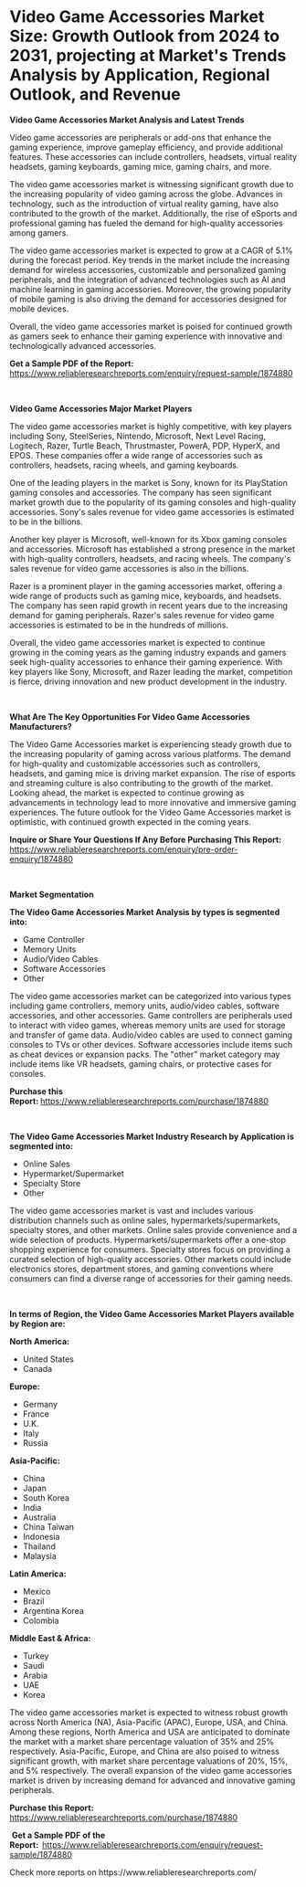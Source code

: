 <p><h1>Video Game Accessories Market Size: Growth Outlook from 2024 to 2031, projecting at Market's Trends Analysis by Application, Regional Outlook, and Revenue</h1></p><p><strong>Video Game Accessories Market Analysis and Latest Trends</strong></p>
<p><p>Video game accessories are peripherals or add-ons that enhance the gaming experience, improve gameplay efficiency, and provide additional features. These accessories can include controllers, headsets, virtual reality headsets, gaming keyboards, gaming mice, gaming chairs, and more.</p><p>The video game accessories market is witnessing significant growth due to the increasing popularity of video gaming across the globe. Advances in technology, such as the introduction of virtual reality gaming, have also contributed to the growth of the market. Additionally, the rise of eSports and professional gaming has fueled the demand for high-quality accessories among gamers.</p><p>The video game accessories market is expected to grow at a CAGR of 5.1% during the forecast period. Key trends in the market include the increasing demand for wireless accessories, customizable and personalized gaming peripherals, and the integration of advanced technologies such as AI and machine learning in gaming accessories. Moreover, the growing popularity of mobile gaming is also driving the demand for accessories designed for mobile devices.</p><p>Overall, the video game accessories market is poised for continued growth as gamers seek to enhance their gaming experience with innovative and technologically advanced accessories.</p></p>
<p><strong>Get a Sample PDF of the Report:&nbsp;</strong> <a href="https://www.reliableresearchreports.com/enquiry/request-sample/1874880">https://www.reliableresearchreports.com/enquiry/request-sample/1874880</a></p>
<p>&nbsp;</p>
<p><strong>Video Game Accessories Major Market Players</strong></p>
<p><p>The video game accessories market is highly competitive, with key players including Sony, SteelSeries, Nintendo, Microsoft, Next Level Racing, Logitech, Razer, Turtle Beach, Thrustmaster, PowerA, PDP, HyperX, and EPOS. These companies offer a wide range of accessories such as controllers, headsets, racing wheels, and gaming keyboards.</p><p>One of the leading players in the market is Sony, known for its PlayStation gaming consoles and accessories. The company has seen significant market growth due to the popularity of its gaming consoles and high-quality accessories. Sony's sales revenue for video game accessories is estimated to be in the billions.</p><p>Another key player is Microsoft, well-known for its Xbox gaming consoles and accessories. Microsoft has established a strong presence in the market with high-quality controllers, headsets, and racing wheels. The company's sales revenue for video game accessories is also in the billions.</p><p>Razer is a prominent player in the gaming accessories market, offering a wide range of products such as gaming mice, keyboards, and headsets. The company has seen rapid growth in recent years due to the increasing demand for gaming peripherals. Razer's sales revenue for video game accessories is estimated to be in the hundreds of millions.</p><p>Overall, the video game accessories market is expected to continue growing in the coming years as the gaming industry expands and gamers seek high-quality accessories to enhance their gaming experience. With key players like Sony, Microsoft, and Razer leading the market, competition is fierce, driving innovation and new product development in the industry.</p></p>
<p>&nbsp;</p>
<p><strong>What Are The Key Opportunities For Video Game Accessories Manufacturers?</strong></p>
<p><p>The Video Game Accessories market is experiencing steady growth due to the increasing popularity of gaming across various platforms. The demand for high-quality and customizable accessories such as controllers, headsets, and gaming mice is driving market expansion. The rise of esports and streaming culture is also contributing to the growth of the market. Looking ahead, the market is expected to continue growing as advancements in technology lead to more innovative and immersive gaming experiences. The future outlook for the Video Game Accessories market is optimistic, with continued growth expected in the coming years.</p></p>
<p><strong>Inquire or Share Your Questions If Any Before Purchasing This Report:</strong> <a href="https://www.reliableresearchreports.com/enquiry/pre-order-enquiry/1874880">https://www.reliableresearchreports.com/enquiry/pre-order-enquiry/1874880</a></p>
<p>&nbsp;</p>
<p><strong>Market Segmentation</strong></p>
<p><strong>The Video Game Accessories Market Analysis by types is segmented into:</strong></p>
<p><ul><li>Game Controller</li><li>Memory Units</li><li>Audio/Video Cables</li><li>Software Accessories</li><li>Other</li></ul></p>
<p><p>The video game accessories market can be categorized into various types including game controllers, memory units, audio/video cables, software accessories, and other accessories. Game controllers are peripherals used to interact with video games, whereas memory units are used for storage and transfer of game data. Audio/video cables are used to connect gaming consoles to TVs or other devices. Software accessories include items such as cheat devices or expansion packs. The "other" market category may include items like VR headsets, gaming chairs, or protective cases for consoles.</p></p>
<p><strong>Purchase this Report:&nbsp;</strong><a href="https://www.reliableresearchreports.com/purchase/1874880">https://www.reliableresearchreports.com/purchase/1874880</a></p>
<p>&nbsp;</p>
<p><strong>The Video Game Accessories Market Industry Research by Application is segmented into:</strong></p>
<p><ul><li>Online Sales</li><li>Hypermarket/Supermarket</li><li>Specialty Store</li><li>Other</li></ul></p>
<p><p>The video game accessories market is vast and includes various distribution channels such as online sales, hypermarkets/supermarkets, specialty stores, and other markets. Online sales provide convenience and a wide selection of products. Hypermarkets/supermarkets offer a one-stop shopping experience for consumers. Specialty stores focus on providing a curated selection of high-quality accessories. Other markets could include electronics stores, department stores, and gaming conventions where consumers can find a diverse range of accessories for their gaming needs.</p></p>
<p>&nbsp;</p>
<p><strong>In terms of Region, the Video Game Accessories Market Players available by Region are:</strong></p>
<p>
    <p> <strong> North America: </strong>
        <ul>
            <li>United States</li>
            <li>Canada</li>
        </ul>
        </p> 
    <p> <strong> Europe: </strong>
        <ul>
            <li>Germany</li>
            <li>France</li>
            <li>U.K.</li>
            <li>Italy</li>
            <li>Russia</li>
        </ul>
        </p> 
    <p> <strong> Asia-Pacific: </strong>
        <ul>
            <li>China</li>
            <li>Japan</li>
            <li>South Korea</li>
            <li>India</li>
            <li>Australia</li>
            <li>China Taiwan</li>
            <li>Indonesia</li>
            <li>Thailand</li>
            <li>Malaysia</li>
        </ul>
        </p> 
    <p> <strong> Latin America: </strong>
        <ul>
            <li>Mexico</li>
            <li>Brazil</li>
            <li>Argentina Korea</li>
            <li>Colombia</li>
        </ul>
        </p> 
    <p> <strong> Middle East & Africa: </strong>
        <ul>
            <li>Turkey</li>
            <li>Saudi</li>
            <li>Arabia</li>
            <li>UAE</li>
            <li>Korea</li>
        </ul>
    </p>
    </p>
<p><p>The video game accessories market is expected to witness robust growth across North America (NA), Asia-Pacific (APAC), Europe, USA, and China. Among these regions, North America and USA are anticipated to dominate the market with a market share percentage valuation of 35% and 25% respectively. Asia-Pacific, Europe, and China are also poised to witness significant growth, with market share percentage valuations of 20%, 15%, and 5% respectively. The overall expansion of the video game accessories market is driven by increasing demand for advanced and innovative gaming peripherals.</p></p>
<p><strong>Purchase this Report: </strong><a href="https://www.reliableresearchreports.com/purchase/1874880">https://www.reliableresearchreports.com/purchase/1874880</a></p>
<p>&nbsp;<strong>Get a Sample PDF of the Report:&nbsp;&nbsp;</strong><a href="https://www.reliableresearchreports.com/enquiry/request-sample/1874880">https://www.reliableresearchreports.com/enquiry/request-sample/1874880</a></p>
<p><strong></strong></p>
<p>Check more reports on https://www.reliableresearchreports.com/</p>